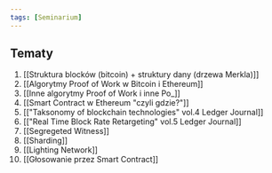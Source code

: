 ```yaml
---
tags: [Seminarium]
---
```


## Tematy
1. [[Struktura blocków (bitcoin) + struktury dany (drzewa Merkla)]] 
2. [[Algorytmy Proof of Work w Bitcoin i Ethereum]] 
3. [[Inne algorytmy Proof of Work i inne Po_]]
4. [[Smart Contract w Ethereum "czyli gdzie?"]] 
5. [["Taksonomy of blockchain technologies" vol.4 Ledger Journal]]
6. [["Real Time Block Rate Retargeting" vol.5 Ledger Journal]]
7. [[Segregeted Witness]]
8. [[Sharding]]
9. [[Lighting Network]]
10. [[Głosowanie przez Smart Contract]]